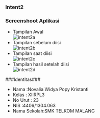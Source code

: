 ### Intent2 ###
### Screenshoot Aplikasi 
* Tampilan Awal <br>
![intent2a](https://cloud.githubusercontent.com/assets/22153524/19205932/841d4756-8d0f-11e6-9873-a64c18be45a0.PNG) <br>
* Tampilan sebelum diisi <br>
![intent2b](https://cloud.githubusercontent.com/assets/22153524/19205931/841cb9e4-8d0f-11e6-97ae-6bf72f8cf3b8.PNG) <br>
* Tampilan saat diisi <br>
![intent2c](https://cloud.githubusercontent.com/assets/22153524/19205936/84246856-8d0f-11e6-8e16-001a8afd38a5.PNG) <br>
* Tampilan hasil setelah diisi <br>
![intent2d](https://cloud.githubusercontent.com/assets/22153524/19205933/84208556-8d0f-11e6-9d4d-1c37a3d7ee49.PNG) 

###Identitas###
* Nama :Novalia Widya Popy Kristanti
* Kelas : XIIRPL3
* No Urut : 23
* NIS :4406/1304.063
* Nama Sekolah:SMK TELKOM MALANG
